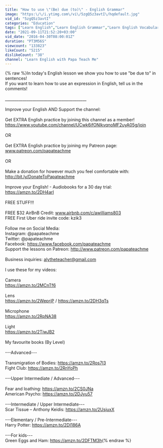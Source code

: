 ```yaml
---
title: "How to use \"(Be) due (to)\" - English Grammar"
image: "https:\/\/i.ytimg.com\/vi\/5zgQ5z3avtI\/hqdefault.jpg"
vid_id: "5zgQ5z3avtI"
categories: "Education"
tags: ["Learn English","Learn English Grammar","Learn English Vocabulary"]
date: "2021-09-11T21:52:20+03:00"
vid_date: "2016-04-30T08:00:01Z"
duration: "PT3M56S"
viewcount: "133823"
likeCount: "5215"
dislikeCount: "38"
channel: "Learn English with Papa Teach Me"
---
```

{% raw %}In today's English lesson we show you how to use &quot;be due to&quot; in sentences! <br />If you want to learn how to use an expression in English, tell us in the comments!<br /><br />__________________________________________<br /><br />Improve your English AND Support the channel:<br /><br />Get EXTRA English practice by joining this channel as a member!<br /><a rel="nofollow" target="blank" href="https://www.youtube.com/channel/UCwk6ifONlkvqnoMF2uyA05g/join">https://www.youtube.com/channel/UCwk6ifONlkvqnoMF2uyA05g/join</a><br /><br />OR<br /><br />Get EXTRA English practice by joining my Patreon page:<br />www.patreon.com/papateachme<br /><br />OR<br /><br />Make a donation for however much you feel comfortable with:<br /><a rel="nofollow" target="blank" href="http://bit.ly/DonateToPapateachme">http://bit.ly/DonateToPapateachme</a><br /><br />Improve your English! - Audiobooks for a 30 day trial: <a rel="nofollow" target="blank" href="https://amzn.to/2DH4arI">https://amzn.to/2DH4arI</a><br /><br />FREE STUFF!!!<br /><br />FREE $32 AirBnB Credit: www.airbnb.com/c/awilliams803<br />FREE First Uber ride invite code: kzik3<br /><br />Follow me on Social Media:<br />Instagram: @papateachme<br />Twitter: @papateachme<br />Facebook: <a rel="nofollow" target="blank" href="https://www.facebook.com/papateachme">https://www.facebook.com/papateachme</a><br />Support the lessons on Patreon: <a rel="nofollow" target="blank" href="http://www.patreon.com/papateachme">http://www.patreon.com/papateachme</a><br /><br />Business inquiries: alytheteacher@gmail.com<br /><br />I use these for my videos:<br /><br />Camera<br /><a rel="nofollow" target="blank" href="https://amzn.to/2MCnTf6">https://amzn.to/2MCnTf6</a><br /><br />Lens<br /><a rel="nofollow" target="blank" href="https://amzn.to/2WeprjP">https://amzn.to/2WeprjP</a> / <a rel="nofollow" target="blank" href="https://amzn.to/2DH3qTs">https://amzn.to/2DH3qTs</a><br /><br />Microphone<br /><a rel="nofollow" target="blank" href="https://amzn.to/2RpNA38">https://amzn.to/2RpNA38</a><br /><br />Light<br /><a rel="nofollow" target="blank" href="https://amzn.to/2TiwJB2">https://amzn.to/2TiwJB2</a><br /><br />My favourite books (By Level)<br /><br />---Advanced---<br /><br />Transmigration of Bodies: <a rel="nofollow" target="blank" href="https://amzn.to/2Ros7I3">https://amzn.to/2Ros7I3</a><br />Fight Club: <a rel="nofollow" target="blank" href="https://amzn.to/2RnYoPh">https://amzn.to/2RnYoPh</a><br /><br />---Upper Intermediate / Advanced---<br /><br />Fear and loathing: <a rel="nofollow" target="blank" href="https://amzn.to/2CS0JNa">https://amzn.to/2CS0JNa</a><br />American Psycho: <a rel="nofollow" target="blank" href="https://amzn.to/2DJyu57">https://amzn.to/2DJyu57</a><br /><br />---Intermediate / Upper Intermediate---<br />Scar Tissue – Anthony Keidis: <a rel="nofollow" target="blank" href="https://amzn.to/2UsjuxX">https://amzn.to/2UsjuxX</a><br /><br />---Elementary / Pre-Intermediate---<br />Harry Potter: <a rel="nofollow" target="blank" href="https://amzn.to/2DI186A">https://amzn.to/2DI186A</a><br /><br />---For kids---<br />Green Eggs and Ham: <a rel="nofollow" target="blank" href="https://amzn.to/2DFTM3h">https://amzn.to/2DFTM3h</a>{% endraw %}
